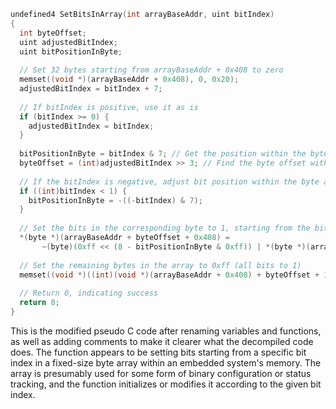 ```c
undefined4 SetBitsInArray(int arrayBaseAddr, uint bitIndex)
{
  int byteOffset;
  uint adjustedBitIndex;
  uint bitPositionInByte;
  
  // Set 32 bytes starting from arrayBaseAddr + 0x408 to zero
  memset((void *)(arrayBaseAddr + 0x408), 0, 0x20);
  adjustedBitIndex = bitIndex + 7;
  
  // If bitIndex is positive, use it as is
  if (bitIndex >= 0) {
    adjustedBitIndex = bitIndex;
  }
  
  bitPositionInByte = bitIndex & 7; // Get the position within the byte (mod 8)
  byteOffset = (int)adjustedBitIndex >> 3; // Find the byte offset within the array
  
  // If the bitIndex is negative, adjust bit position within the byte accordingly
  if ((int)bitIndex < 1) {
    bitPositionInByte = -((-bitIndex) & 7);
  }
  
  // Set the bits in the corresponding byte to 1, starting from the bit position
  *(byte *)(arrayBaseAddr + byteOffset + 0x408) =
       ~(byte)(0xff << (8 - bitPositionInByte & 0xff)) | *(byte *)(arrayBaseAddr + byteOffset + 0x408);
  
  // Set the remaining bytes in the array to 0xff (all bits to 1)
  memset((void *)((int)(void *)(arrayBaseAddr + 0x408) + byteOffset + 1), 0xff, 0x1f - byteOffset);
  
  // Return 0, indicating success
  return 0;
}
```

This is the modified pseudo C code after renaming variables and functions, as well as adding comments to make it clearer what the decompiled code does. The function appears to be setting bits starting from a specific bit index in a fixed-size byte array within an embedded system's memory. The array is presumably used for some form of binary configuration or status tracking, and the function initializes or modifies it according to the given bit index.